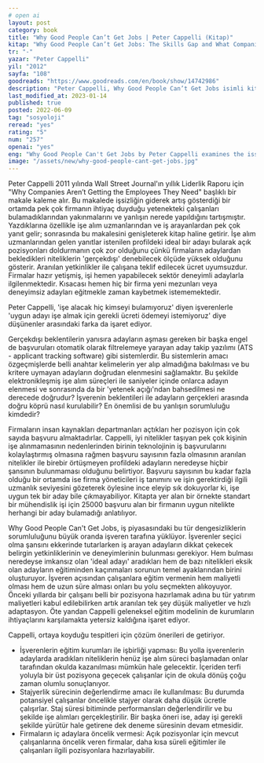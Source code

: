```yaml
---
# open ai
layout: post
category: book
title: "Why Good People Can’t Get Jobs | Peter Cappelli (Kitap)"
kitap: "Why Good People Can’t Get Jobs: The Skills Gap and What Companies Can Do About It"
tr: "-"
yazar: "Peter Cappelli"
yil: "2012"
sayfa: "108"
goodreads: "https://www.goodreads.com/en/book/show/14742986"
description: "Peter Cappelli, Why Good People Can’t Get Jobs isimli kitabında firmaların açık pozisyonlarını gelen çok sayıda iş başvurusuna rağmen neden dolduramadıklarını ve iyi nitelikler taşıyan pek çok adayın neden iş bulmakta zorluk yaşadığını tartışıyor."
last_modified_at: 2023-01-14
published: true
posted: 2022-06-09
tag: "sosyoloji"
reread: "yes"
rating: "5"
num: "257"
openai: "yes"
eng: "Why Good People Can't Get Jobs by Peter Cappelli examines the issue of unemployment despite a pool of qualified individuals. Cappelli challenges the notion of a skills gap and suggests that the problem lies in outdated hiring practices and unrealistic expectations. The book offers practical solutions for companies to improve their hiring strategies and invest in training and development."
image: "/assets/new/why-good-people-cant-get-jobs.jpg"
---
```


Peter Cappelli 2011 yılında Wall Street Journal'ın yıllık Liderlik Raporu için "Why Companies Aren’t Getting the Employees They Need" başlıklı bir makale kaleme alır. Bu makalede işsizliğin giderek artış gösterdiği bir ortamda pek çok firmanın ihtiyaç duyduğu yetenekteki çalışanları bulamadıklarından yakınmalarını ve yanlışın nerede yapıldığını tartışmıştır. Yazdıklarına özellikle işe alım uzmanlarından ve iş arayanlardan pek çok yanıt gelir; sonrasında bu makalesini genişleterek kitap haline getirir. İşe alım uzmanlarından gelen yanıtlar istenilen profildeki ideal bir adayı bularak açık pozisyonları doldurmanın çok zor olduğunu çünkü firmaların adaylardan bekledikleri niteliklerin 'gerçekdışı' denebilecek ölçüde yüksek olduğunu gösterir. Aranılan yetkinlikler ile çalışana teklif edilecek ücret uyumsuzdur. Firmalar hazır yetişmiş, işi hemen yapabilecek sektör deneyimli adaylarla ilgilenmektedir. Kısacası hemen hiç bir firma yeni mezunları veya deneyimsiz adayları eğitmekle zaman kaybetmek istememektedir.

Peter Cappelli, 'işe alacak hiç kimseyi bulamıyoruz' diyen işverenlerle 'uygun adayı işe almak için gerekli ücreti ödemeyi istemiyoruz' diye düşünenler arasındaki farka da işaret ediyor.

Gerçekdışı beklentilerin yanısıra adayların aşması gereken bir başka engel de başvuruları otomatik olarak filtrelemeye yarayan aday takip yazılımı (ATS - applicant tracking software) gibi sistemlerdir. Bu sistemlerin amacı özgeçmişlerde belli anahtar kelimelerin yer alıp almadığına bakılması ve bu kritere uymayan adayların doğrudan elenmesini sağlamaktır. Bu şekilde elektronikleşmiş işe alım süreçleri ile saniyeler içinde onlarca adayın elenmesi ve sonrasında da bir 'yetenek açığı'ndan bahsedilmesi ne derecede doğrudur? İşverenin beklentileri ile adayların gerçekleri arasında doğru köprü nasıl kurulabilir? En önemlisi de bu yanlışın sorumluluğu kimdedir?

Firmaların insan kaynakları departmanları açtıkları her pozisyon için çok sayıda başvuru almaktadırlar. Cappelli, iyi nitelikler taşıyan pek çok kişinin işe alınmamasının nedenlerinden birinin teknolojinin iş başvurularını kolaylaştırmış olmasına rağmen başvuru sayısının fazla olmasının aranılan nitelikler ile birebir örtüşmeyen profildeki adayların neredeyse hiçbir şansının bulunmaması olduğunu belirtiyor. Başvuru sayısının bu kadar fazla olduğu bir ortamda ise firma yöneticileri iş tanımını ve işin gerektirdiği ilgili uzmanlık seviyesini gözeterek öylesine ince eleyip sık dokuyorlar ki, işe uygun tek bir aday bile çıkmayabiliyor. Kitapta yer alan bir örnekte standart bir mühendislik işi için 25000 başvuru alan bir firmanın uygun nitelikte herhangi bir aday bulamadığı anlatılıyor.

Why Good People Can't Get Jobs, iş piyasasındaki bu tür dengesizliklerin sorumluluğunu büyük oranda işveren tarafına yüklüyor. İşverenler seçici olma şansını ekkerinde tutarlarken iş arayan adayların dikkat çekecek belirgin yetkinliklerinin ve deneyimlerinin bulunması gerekiyor. Hem bulması neredeyse imkansız olan 'ideal adayı' aradıkları hem de bazı nitelikleri eksik olan adayların eğitiminden kaçınmaları sorunun temel ayaklarından birini oluşturuyor. İşveren açısından çalışanlara eğitim vermenin hem maliyetli olması hem de uzun süre alması onları bu yolu seçmekten alıkoyuyor. Önceki yıllarda bir çalışanı belli bir pozisyona hazırlamak adına bu tür yatırım maliyetleri kabul edilebilirken artık aranılan tek şey düşük maliyetler ve hızlı adaptasyon. Öte yandan Cappelli geleneksel eğitim modelinin de kurumların ihtiyaçlarını karşılamakta yetersiz kaldığına işaret ediyor.

Cappelli, ortaya koyduğu tespitleri için çözüm önerileri de getiriyor.

- İşverenlerin eğitim kurumları ile işbirliği yapması: Bu yolla işverenlerin adaylarda aradıkları niteliklerin henüz işe alım süreci başlamadan onlar tarafından okulda kazanılması mümkün hale gelecektir. İçeriden terfi yoluyla bir üst pozisyona geçecek çalışanlar için de okula dönüş çoğu zaman olumlu sonuçlanıyor.
- Stajyerlik sürecinin değerlendirme amacı ile kullanılması: Bu durumda potansiyel çalışanlar öncelikle stajyer olarak daha düşük ücretle çalışırlar. Staj süresi bitiminde performansları değerlendirilir ve bu şekilde işe alımları gerçekleştirilir. Bir başka öneri ise, aday işi gerekli şekilde yürütür hale getirene dek deneme süresinin devam etmesidir.
- Firmaların iç adaylara öncelik vermesi: Açık pozisyonlar için mevcut çalışanlarına öncelik veren firmalar, daha kısa süreli eğitimler ile çalışanları ilgili pozisyonlara hazırlayabilir.

